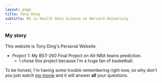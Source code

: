```yaml
---
layout: page
title: Tony Ding
subtitle: MS in Health Data Science at Harvard University
---
```


### My story

This website is Tony Ding's Personal Website.

- Project 1: My BST-260 Final Project on All-NBA teams prediction. 
  - I chose this project because I'm a huge fan of basketball.


To be honest, I'm having some trouble remembering right now, so why don't you just watch [my movie](https://en.wikipedia.org/wiki/The_Princess_Bride_%28film%29) and it will answer **all** your questions.
